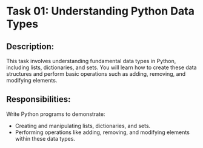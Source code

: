 # Task 01: Understanding Python Data Types

## Description:
This task involves understanding fundamental data types in Python, including lists, dictionaries, and sets. You will learn how to create these data structures and perform basic operations such as adding, removing, and modifying elements.

## Responsibilities:
Write Python programs to demonstrate:
- Creating and manipulating lists, dictionaries, and sets.
- Performing operations like adding, removing, and modifying elements within these data types.
